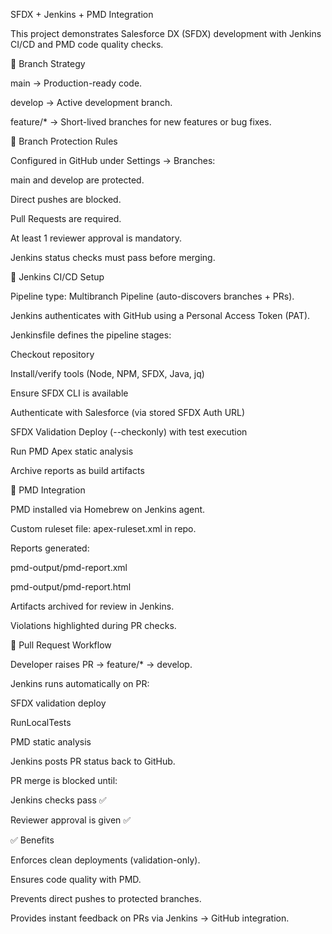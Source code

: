 SFDX + Jenkins + PMD Integration

This project demonstrates Salesforce DX (SFDX) development with Jenkins CI/CD and PMD code quality checks.

🔹 Branch Strategy

main → Production-ready code.

develop → Active development branch.

feature/* → Short-lived branches for new features or bug fixes.

🔹 Branch Protection Rules

Configured in GitHub under Settings → Branches:

main and develop are protected.

Direct pushes are blocked.

Pull Requests are required.

At least 1 reviewer approval is mandatory.

Jenkins status checks must pass before merging.

🔹 Jenkins CI/CD Setup

Pipeline type: Multibranch Pipeline (auto-discovers branches + PRs).

Jenkins authenticates with GitHub using a Personal Access Token (PAT).

Jenkinsfile defines the pipeline stages:

Checkout repository

Install/verify tools (Node, NPM, SFDX, Java, jq)

Ensure SFDX CLI is available

Authenticate with Salesforce (via stored SFDX Auth URL)

SFDX Validation Deploy (--checkonly) with test execution

Run PMD Apex static analysis

Archive reports as build artifacts

🔹 PMD Integration

PMD installed via Homebrew on Jenkins agent.

Custom ruleset file: apex-ruleset.xml in repo.

Reports generated:

pmd-output/pmd-report.xml

pmd-output/pmd-report.html

Artifacts archived for review in Jenkins.

Violations highlighted during PR checks.

🔹 Pull Request Workflow

Developer raises PR → feature/* → develop.

Jenkins runs automatically on PR:

SFDX validation deploy

RunLocalTests

PMD static analysis

Jenkins posts PR status back to GitHub.

PR merge is blocked until:

Jenkins checks pass ✅

Reviewer approval is given ✅

✅ Benefits

Enforces clean deployments (validation-only).

Ensures code quality with PMD.

Prevents direct pushes to protected branches.

Provides instant feedback on PRs via Jenkins → GitHub integration.
